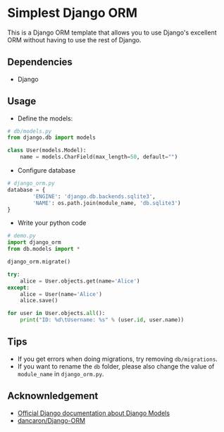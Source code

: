 Simplest Django ORM
====
This is a Django ORM template that allows you to use Django's excellent ORM without having to use the rest of Django.

Dependencies
----
* Django

Usage
----

* Define the models:
```python
# db/models.py
from django.db import models

class User(models.Model):
    name = models.CharField(max_length=50, default="")
```

* Configure database
```python
# django_orm.py
database = {
        'ENGINE': 'django.db.backends.sqlite3',
        'NAME': os.path.join(module_name, 'db.sqlite3')
}
```

* Write your python code
```python
# demo.py
import django_orm
from db.models import *

django_orm.migrate()

try:
    alice = User.objects.get(name='Alice')
except:
    alice = User(name='Alice')
    alice.save()

for user in User.objects.all():
    print("ID: %d\tUsername: %s" % (user.id, user.name))
```

Tips
----
* If you get errors when doing migrations, try removing `db/migrations`.
* If you want to rename the `db` folder, please also change the value of `module_name` in `django_orm.py`.

Acknownledgement
----
* [Official Django documentation about Django Models](https://docs.djangoproject.com/en/2.0/topics/db/models/)
* [dancaron/Django-ORM](https://github.com/dancaron/Django-ORM)
